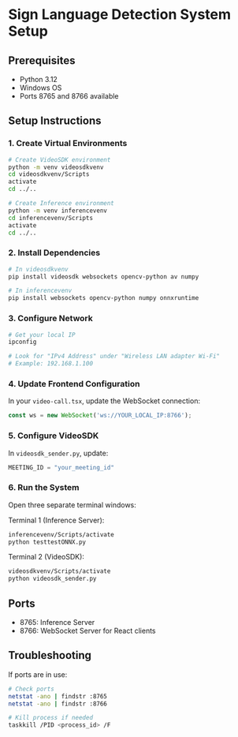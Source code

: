 # Sign Language Detection System Setup

## Prerequisites
- Python 3.12
- Windows OS
- Ports 8765 and 8766 available

## Setup Instructions

### 1. Create Virtual Environments
```bash
# Create VideoSDK environment
python -m venv videosdkvenv
cd videosdkvenv/Scripts
activate
cd ../..

# Create Inference environment
python -m venv inferencevenv
cd inferencevenv/Scripts
activate
cd ../..
```

### 2. Install Dependencies

```bash
# In videosdkvenv
pip install videosdk websockets opencv-python av numpy

# In inferencevenv
pip install websockets opencv-python numpy onnxruntime
```

### 3. Configure Network

```bash
# Get your local IP
ipconfig

# Look for "IPv4 Address" under "Wireless LAN adapter Wi-Fi"
# Example: 192.168.1.100
```

### 4. Update Frontend Configuration

In your `video-call.tsx`, update the WebSocket connection:
```typescript
const ws = new WebSocket('ws://YOUR_LOCAL_IP:8766');
```

### 5. Configure VideoSDK

In `videosdk_sender.py`, update:
```python
MEETING_ID = "your_meeting_id"
```

### 6. Run the System

Open three separate terminal windows:

Terminal 1 (Inference Server):
```bash
inferencevenv/Scripts/activate
python testtestONNX.py
```

Terminal 2 (VideoSDK):
```bash
videosdkvenv/Scripts/activate
python videosdk_sender.py
```

## Ports
- 8765: Inference Server
- 8766: WebSocket Server for React clients

## Troubleshooting

If ports are in use:
```bash
# Check ports
netstat -ano | findstr :8765
netstat -ano | findstr :8766

# Kill process if needed
taskkill /PID <process_id> /F
```
